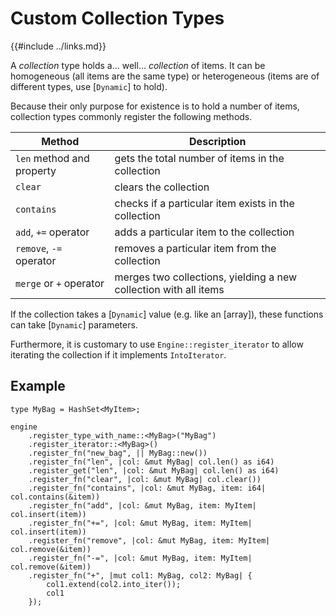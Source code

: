 Custom Collection Types
=======================

{{#include ../links.md}}

A _collection_ type holds a... well... _collection_ of items.  It can be homogeneous (all items are
the same type) or heterogeneous (items are of different types, use [`Dynamic`] to hold).

Because their only purpose for existence is to hold a number of items, collection types commonly
register the following methods.

| Method                    | Description                                                      |
| ------------------------- | ---------------------------------------------------------------- |
| `len` method and property | gets the total number of items in the collection                 |
| `clear`                   | clears the collection                                            |
| `contains`                | checks if a particular item exists in the collection             |
| `add`, `+=` operator      | adds a particular item to the collection                         |
| `remove`, `-=` operator   | removes a particular item from the collection                    |
| `merge` or `+` operator   | merges two collections, yielding a new collection with all items |

If the collection takes a [`Dynamic`] value (e.g. like an [array]), these functions can take
[`Dynamic`] parameters.

Furthermore, it is customary to use `Engine::register_iterator` to allow iterating the collection if
it implements `IntoIterator`.


Example
-------

```rust,no_run
type MyBag = HashSet<MyItem>;

engine
    .register_type_with_name::<MyBag>("MyBag")
    .register_iterator::<MyBag>()
    .register_fn("new_bag", || MyBag::new())
    .register_fn("len", |col: &mut MyBag| col.len() as i64)
    .register_get("len", |col: &mut MyBag| col.len() as i64)
    .register_fn("clear", |col: &mut MyBag| col.clear())
    .register_fn("contains", |col: &mut MyBag, item: i64| col.contains(&item))
    .register_fn("add", |col: &mut MyBag, item: MyItem| col.insert(item))
    .register_fn("+=", |col: &mut MyBag, item: MyItem| col.insert(item))
    .register_fn("remove", |col: &mut MyBag, item: MyItem| col.remove(&item))
    .register_fn("-=", |col: &mut MyBag, item: MyItem| col.remove(&item))
    .register_fn("+", |mut col1: MyBag, col2: MyBag| {
        col1.extend(col2.into_iter());
        col1
    });
```
